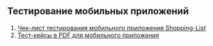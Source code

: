 ## Тестирование мобильных приложений
1. [Чек-лист тестирования мобильного приложения Shopping-List](https://docs.google.com/spreadsheets/d/130ICMcose0uJOEB3rrK_9Mp-2dd3oH3-SNuV4Gxxznk/edit?usp=sharing)
2. [Тест-кейсы в PDF для мобильного приложения]()
